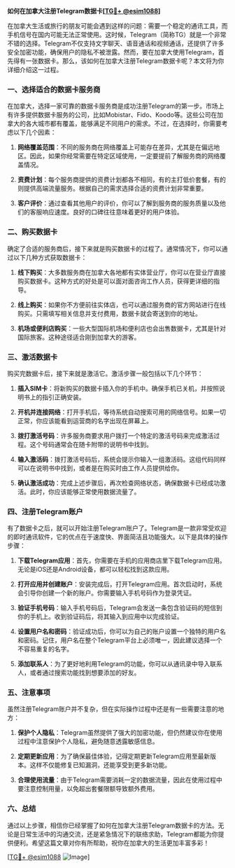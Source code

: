 **如何在加拿大注册Telegram数据卡[[TG💪+ @esim1088](https://t.me/s/esim1088)]**

在加拿大生活或旅行的朋友可能会遇到这样的问题：需要一个稳定的通讯工具，而手机信号在国内可能无法正常使用。这时候，Telegram（简称TG）就是一个非常不错的选择。Telegram不仅支持文字聊天、语音通话和视频通话，还提供了许多安全加密功能，确保用户的隐私不被泄露。然而，要在加拿大使用Telegram，首先得有一张数据卡。那么，该如何在加拿大注册Telegram数据卡呢？本文将为你详细介绍这一过程。

### **一、选择适合的数据卡服务商**

在加拿大，选择一家可靠的数据卡服务商是成功注册Telegram的第一步。市场上有许多提供数据卡服务的公司，比如Mobistar、Fido、Koodo等。这些公司在加拿大的各大城市都有覆盖，能够满足不同用户的需求。不过，在选择时，你需要考虑以下几个因素：

1. **网络覆盖范围**：不同的服务商在网络覆盖上可能存在差异，尤其是在偏远地区。因此，如果你经常需要在特定区域使用，一定要提前了解服务商的网络覆盖情况。
   
2. **资费计划**：每个服务商提供的资费计划都各不相同，有的主打低价套餐，有的则提供高端流量服务。根据自己的需求选择合适的资费计划非常重要。

3. **客户评价**：通过查看其他用户的评价，你可以了解到服务商的服务质量以及他们的客服响应速度。良好的口碑往往意味着更好的用户体验。

### **二、购买数据卡**

确定了合适的服务商后，接下来就是购买数据卡的过程了。通常情况下，你可以通过以下几种方式获取数据卡：

1. **线下购买**：大多数服务商在加拿大各地都有实体营业厅，你可以在营业厅直接购买数据卡。这种方式的好处是可以面对面咨询工作人员，获得更详细的指导。

2. **线上购买**：如果你不方便前往实体店，也可以通过服务商的官方网站进行在线购买。只需填写相关信息并支付费用，数据卡就会寄送到你的地址。

3. **机场或便利店购买**：一些大型国际机场和便利店也会出售数据卡，尤其是针对国际旅客。这种途径适合刚到加拿大的游客。

### **三、激活数据卡**

购买完数据卡后，接下来就是激活它。激活步骤一般包括以下几个环节：

1. **插入SIM卡**：将新购买的数据卡插入你的手机中。确保手机已关机，并按照说明书上的指引正确安装。

2. **开机并连接网络**：打开手机后，等待系统自动搜索可用的网络信号。如果一切正常，你应该能看到运营商的名字出现在屏幕上。

3. **拨打激活号码**：许多服务商要求用户拨打一个特定的激活号码来完成激活过程。这个号码通常会在随卡附带的说明书中找到。

4. **输入激活码**：拨打激活号码后，系统会提示你输入一组激活码。这组代码同样可以在说明书中找到，或者是在购买时由工作人员提供给你。

5. **确认激活成功**：完成上述步骤后，再次检查网络状态，确保数据卡已经成功激活。此时，你应该能够正常使用数据流量了。

### **四、注册Telegram账户**

有了数据卡之后，就可以开始注册Telegram账户了。Telegram是一款非常受欢迎的即时通讯软件，它的优点在于速度快、界面简洁且功能强大。以下是具体的操作步骤：

1. **下载Telegram应用**：首先，你需要在手机的应用商店里下载Telegram应用。无论是iOS还是Android设备，都可以轻松找到这款应用。

2. **打开应用并创建账户**：安装完成后，打开Telegram应用。首次启动时，系统会引导你创建一个新的账户。你需要输入手机号码作为登录凭证。

3. **验证手机号码**：输入手机号码后，Telegram会发送一条包含验证码的短信到你的手机上。收到验证码后，将其输入到应用中以完成验证。

4. **设置用户名和密码**：验证成功后，你可以为自己的账户设置一个独特的用户名和密码。记住，用户名在整个Telegram平台上必须唯一，因此建议选择一个不容易重复的名字。

5. **添加联系人**：为了更好地利用Telegram的功能，你可以从通讯录中导入联系人，或者通过搜索功能找到想要添加的好友。

### **五、注意事项**

虽然注册Telegram账户并不复杂，但在实际操作过程中还是有一些需要注意的地方：

1. **保护个人隐私**：Telegram虽然提供了强大的加密功能，但仍然建议你在使用过程中注意保护个人隐私，避免随意透露敏感信息。

2. **定期更新应用**：为了确保最佳体验，记得定期更新Telegram应用至最新版本。这样不仅能修复已知漏洞，还能享受到更多新功能。

3. **合理使用流量**：由于Telegram需要消耗一定的数据流量，因此在使用过程中要注意控制用量，以免超出套餐限额导致额外费用。

### **六、总结**

通过以上步骤，相信你已经掌握了如何在加拿大注册Telegram数据卡的方法。无论是日常生活中的沟通交流，还是紧急情况下的联络求助，Telegram都能为你提供便利。希望这篇文章对你有所帮助，祝你在加拿大的生活更加丰富多彩！

[[TG💪+ @esim1088](https://t.me/s/esim1088) ![Image](https://i.postimg.cc/4NQfJmqS/Snipaste-2025-05-13-00-14-12.png)]
